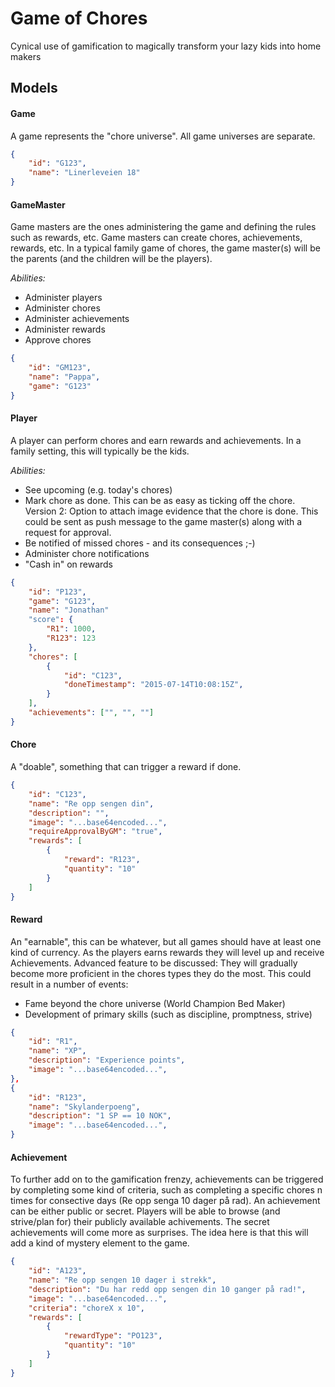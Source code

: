 # Game of Chores
Cynical use of gamification to magically transform your lazy kids into home makers

## Models

#### Game
A game represents the "chore universe". All game universes are separate.

```JSON
{
    "id": "G123",
    "name": "Linerleveien 18"
}
```

#### GameMaster
Game masters are the ones administering the game and defining the rules such as rewards, etc. Game masters can create chores, achievements, rewards, etc. In a typical family game of chores, the game master(s) will be the parents (and the children will be the players).

_Abilities:_
* Administer players
* Administer chores
* Administer achievements
* Administer rewards
* Approve chores

```JSON
{
    "id": "GM123",
    "name": "Pappa",
    "game": "G123"
}
```

#### Player
A player can perform chores and earn rewards and achievements. In a family setting, this will typically be the kids.

_Abilities:_
* See upcoming (e.g. today's chores)
* Mark chore as done. This can be as easy as ticking off the chore. Version 2: Option to attach image evidence that the chore is done. This could be sent as push message to the game master(s) along with a request for approval.
* Be notified of missed chores - and its consequences ;-)
* Administer chore notifications
* "Cash in" on rewards 

```JSON
{
    "id": "P123",
    "game": "G123",
    "name": "Jonathan"
    "score": {
        "R1": 1000,
        "R123": 123
    },
    "chores": [
        {
            "id": "C123",
            "doneTimestamp": "2015-07-14T10:08:15Z",
        }
    ],
    "achievements": ["", "", ""]
}
```

#### Chore
A "doable", something that can trigger a reward if done.

```JSON
{
    "id": "C123",
    "name": "Re opp sengen din",
    "description": "",
    "image": "...base64encoded...",
    "requireApprovalByGM": "true",
    "rewards": [
        {
            "reward": "R123",
            "quantity": "10"
        }
    ]
}
```

#### Reward
An "earnable", this can be whatever, but all games should have at least one kind of currency.
As the players earns rewards they will level up and receive Achievements. Advanced feature to be discussed: 
They will gradually become more proficient in the chores types they do the most. This could result in a number
of events:

* Fame beyond the chore universe (World Champion Bed Maker)
* Development of primary skills (such as discipline, promptness, strive)

```JSON
{
    "id": "R1",
    "name": "XP",
    "description": "Experience points",
    "image": "...base64encoded...",
},
{
    "id": "R123",
    "name": "Skylanderpoeng",
    "description": "1 SP == 10 NOK",
    "image": "...base64encoded...",
}
```

#### Achievement
To further add on to the gamification frenzy, achievements can be triggered by completing some kind of criteria, such as completing a specific chores n times for consective days (Re opp senga 10 dager på rad).
An achievement can be either public or secret. Players will be able to browse (and strive/plan for) their publicly available achivements. The secret achievements will come more as surprises. The idea here is that this will add a kind of mystery element to the game.

```JSON
{
    "id": "A123",
    "name": "Re opp sengen 10 dager i strekk",
    "description": "Du har redd opp sengen din 10 ganger på rad!",
    "image": "...base64encoded...",
    "criteria": "choreX x 10",
    "rewards": [
        {
            "rewardType": "PO123",
            "quantity": "10"
        }
    ]
}
```

